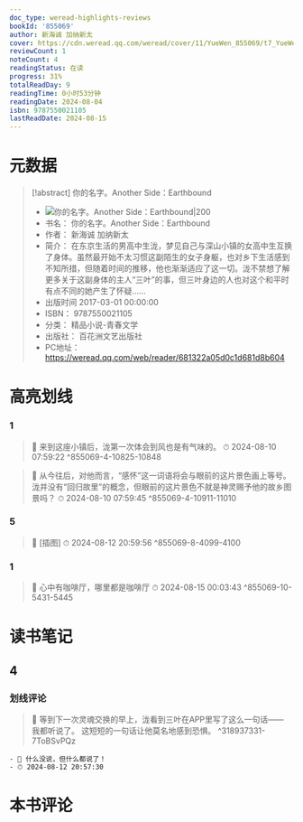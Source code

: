 ```yaml
---
doc_type: weread-highlights-reviews
bookId: '855069'
author: 新海诚 加纳新太
cover: https://cdn.weread.qq.com/weread/cover/11/YueWen_855069/t7_YueWen_855069.jpg
reviewCount: 1
noteCount: 4
readingStatus: 在读
progress: 31%
totalReadDay: 9
readingTime: 0小时53分钟
readingDate: 2024-08-04
isbn: 9787550021105
lastReadDate: 2024-08-15
---
```


# 元数据

> [!abstract] 你的名字。Another Side：Earthbound
>
> - ![ 你的名字。Another Side：Earthbound|200](https://cdn.weread.qq.com/weread/cover/11/YueWen_855069/t7_YueWen_855069.jpg)
> - 书名： 你的名字。Another Side：Earthbound
> - 作者： 新海诚 加纳新太
> - 简介： 在东京生活的男高中生泷，梦见自己与深山小镇的女高中生互换了身体。虽然最开始不太习惯这副陌生的女子身躯，也对乡下生活感到不知所措，但随着时间的推移，他也渐渐适应了这一切。泷不禁想了解更多关于这副身体的主人“三叶”的事，但三叶身边的人也对这个和平时有点不同的她产生了怀疑……
> - 出版时间 2017-03-01 00:00:00
> - ISBN： 9787550021105
> - 分类： 精品小说-青春文学
> - 出版社： 百花洲文艺出版社
> - PC地址：https://weread.qq.com/web/reader/681322a05d0c1d681d8b604

# 高亮划线

### 1

> 📌 来到这座小镇后，泷第一次体会到风也是有气味的。
> ⏱ 2024-08-10 07:59:22 ^855069-4-10825-10848

> 📌 从今往后，对他而言，“感怀”这一词语将会与眼前的这片景色画上等号。泷并没有“回归故里”的概念，但眼前的这片景色不就是神灵赐予他的故乡图景吗？
> ⏱ 2024-08-10 07:59:45 ^855069-4-10911-11010

### 5

> 📌 [插图]
> ⏱ 2024-08-12 20:59:56 ^855069-8-4099-4100

### 1

> 📌 心中有咖啡厅，哪里都是咖啡厅
> ⏱ 2024-08-15 00:03:43 ^855069-10-5431-5445

# 读书笔记

## 4

### 划线评论

> 📌 等到下一次灵魂交换的早上，泷看到三叶在APP里写了这么一句话——
> 我都听说了。
> 这短短的一句话让他莫名地感到恐惧。 ^318937331-7ToBSvPQz

    - 💭 什么没说，但什么都说了！
    - ⏱ 2024-08-12 20:57:30

# 本书评论
